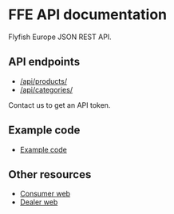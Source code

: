 # FFE API documentation

Flyfish Europe JSON REST API.

## API endpoints

- [/api/products/](products.md)
- [/api/categories/](categories.md)

Contact us to get an API token.

## Example code

- [Example code](./example/)

## Other resources

- [Consumer web](https://flyfisheurope.com/)
- [Dealer web](https://dealer.flyfisheurope.com/)
